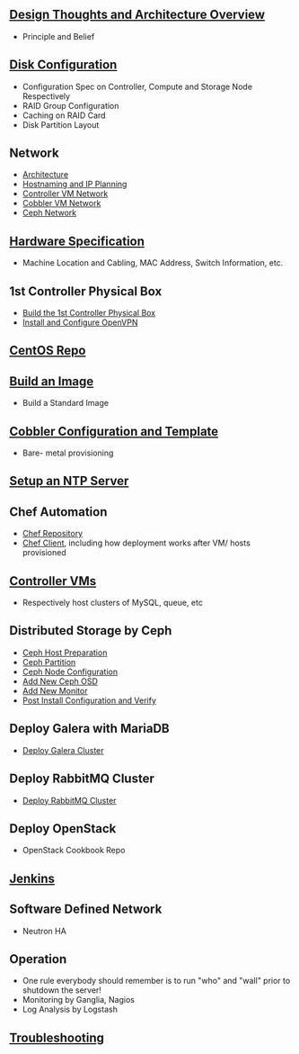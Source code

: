 ## [Design Thoughts and Architecture Overview](ArchitectureOverview.markdown)
  * Principle and Belief

## [Disk Configuration](DiskConfiguration.markdown)
  * Configuration Spec on Controller, Compute and Storage Node Respectively
  * RAID Group Configuration
  * Caching on RAID Card
  * Disk Partition Layout

## Network
  * [Architecture](NetworkConfiguration.markdown)
  * [Hostnaming and IP Planning](IPPlanning.markdown)
  * [Controller VM Network](BuildFirstBox.markdown)
  * [Cobbler VM Network](BuildCobblerVM.markdown)
  * [Ceph Network](CephDistributedStorage.markdown)

## [Hardware Specification](HardwareSpec.markdown)
  * Machine Location and Cabling, MAC Address, Switch Information, etc.

## 1st Controller Physical Box
  * [Build the 1st Controller Physical Box](BuildFirstBox.markdown)
  * [Install and Configure OpenVPN](InstallAndConfigureOpenvpn.markdown)

## [CentOS Repo](CreateCentosRepo.markdown)

## [Build an Image](BuildAnImage.markdown)
  * Build a Standard Image

## [Cobbler Configuration and Template](BuildCobblerVM.markdown)
  * Bare- metal provisioning

## [Setup an NTP Server](CreateNTP.markdown)

## Chef Automation
  * [Chef Repository](ChefRepo.markdown)
  * [Chef Client](ChefClient.markdown), including how deployment works after VM/ hosts provisioned

## [Controller VMs](BuildControllerVM.markdown)
  * Respectively host clusters of MySQL, queue, etc

## Distributed Storage by Ceph
  * [Ceph Host Preparation](CephPrepare.markdown)
  * [Ceph Partition](CephPartition.markdown)
  * [Ceph Node Configuration](CephDistributedStorage.markdown)
  * [Add New Ceph OSD](CephAddOSD.markdown)
  * [Add New Monitor](CephAddMon.markdown)
  * [Post Install Configuration and Verify](CephPostConfiguration.markdown)

## Deploy Galera with MariaDB
  * [Deploy Galera Cluster](DeployGalera.markdown)

## Deploy RabbitMQ Cluster
  * [Deploy RabbitMQ Cluster](DeployRabbitMQCluster.markdown)

## Deploy OpenStack
  * OpenStack Cookbook Repo

## [Jenkins](BuildJenkins.markdown)

## Software Defined Network
  * Neutron HA

## Operation
  * One rule everybody should remember is to run "who" and "wall" prior to shutdown the server!
  * Monitoring by Ganglia, Nagios
  * Log Analysis by Logstash

## [Troubleshooting](TroubleShooting.markdown)
